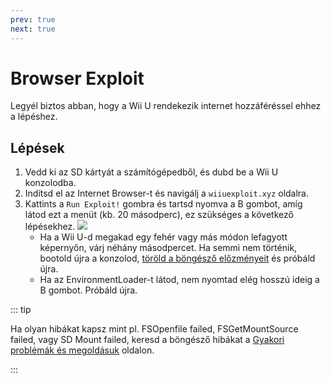 ```yaml
---
prev: true
next: true
---
```


# Browser Exploit

Legyél biztos abban, hogy a Wii U rendekezik internet hozzáféréssel ehhez a lépéshez.

## Lépések

1. Vedd ki az SD kártyát a számítógépedből, és dubd be a Wii U konzolodba.
2. Indítsd el az Internet Browser-t és navigálj a `wiiuexploit.xyz` oldalra.
3. Kattints a `Run Exploit!` gombra és tartsd nyomva a B gombot, amíg látod ezt a menüt (kb. 20 másodperc), ez szükséges a következő lépésekhez.
    ![](/assets/img/guide/PLL.png)
    - Ha a Wii U-d megakad egy fehér vagy más módon lefagyott képernyőn, várj néhány másodpercet. Ha semmi nem történik, bootold újra a konzolod, [töröld a böngésző előzményeit](https://en-americas-support.nintendo.com/app/answers/detail/a_id/1507/~/how-to-delete-the-internet-browser-history) és próbáld újra.
    - Ha az EnvironmentLoader-t látod, nem nyomtad elég hosszú ideig a B gombot. Próbáld újra.

::: tip

Ha olyan hibákat kapsz mint pl. FSOpenfile failed, FSGetMountSource failed, vagy SD Mount failed, keresd a böngésző hibákat a [Gyakori problémák és megoldásuk](../common-issues-fixes) oldalon.

:::
